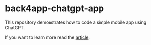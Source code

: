 # back4app-chatgpt-app

This repository demonstrates how to code a simple mobile app using ChatGPT.

If you want to learn more read the [article](#).
